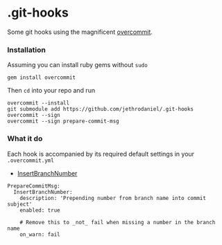 # .git-hooks

Some git hooks using the magnificent [overcommit](https://github.com/sds/overcommit).

### Installation

Assuming you can install ruby gems without `sudo`

```
gem install overcommit
```

Then `cd` into your repo and run

```
overcommit --install
git submodule add https://github.com/jethrodaniel/.git-hooks
overcommit --sign
overcommit --sign prepare-commit-msg
```

### What it do

Each hook is accompanied by its required default settings in your `.overcommit.yml`

- [InsertBranchNumber](prepare_commit_msg/insert_branch_number.rb)

```
PrepareCommitMsg:
  InsertBranchNumber:
    description: 'Prepending number from branch name into commit subject'
    enabled: true

    # Remove this to _not_ fail when missing a number in the branch name
    on_warn: fail
```
